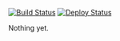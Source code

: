 [![Build Status](https://travis-ci.org/adwylie/iws-feature-requests.svg?branch=master)](https://travis-ci.org/adwylie/iws-feature-requests)
[![Deploy Status](https://heroku-badge.herokuapp.com/?app=adwylie-iws-feature-requests&style=flat&svg=1)](https://adwylie-iws-feature-requests.herokuapp.com/)

Nothing yet.
